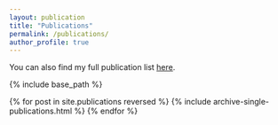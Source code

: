 ```yaml
---
layout: publication
title: "Publications"
permalink: /publications/
author_profile: true
---
```


You can also find my full publication list [here](https://scholar.google.com/citations?user=eY9gm7QAAAAJ&hl=ja&oi=ao).


{% include base_path %}

{% for post in site.publications reversed %}
  {% include archive-single-publications.html %}
{% endfor %}

